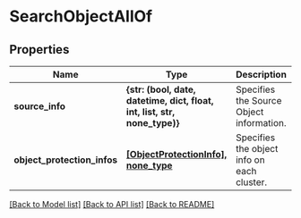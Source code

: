 # SearchObjectAllOf


## Properties
Name | Type | Description | Notes
------------ | ------------- | ------------- | -------------
**source_info** | **{str: (bool, date, datetime, dict, float, int, list, str, none_type)}** | Specifies the Source Object information. | [optional] 
**object_protection_infos** | [**[ObjectProtectionInfo], none_type**](ObjectProtectionInfo.md) | Specifies the object info on each cluster. | [optional] 

[[Back to Model list]](../README.md#documentation-for-models) [[Back to API list]](../README.md#documentation-for-api-endpoints) [[Back to README]](../README.md)


